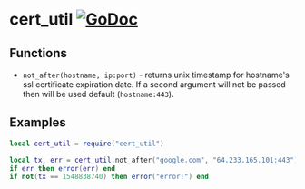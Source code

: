 # cert_util [![GoDoc](https://godoc.org/github.com/venerasf/go-lua-libs/cert_util?status.svg)](https://godoc.org/github.com/venerasf/go-lua-libs/cert_util)

## Functions

 - `not_after(hostname, ip:port)` - returns unix timestamp for hostname's ssl certificate expiration date. If a second argument will not be passed then will be used default (`hostname:443`).

## Examples

```lua
local cert_util = require("cert_util")

local tx, err = cert_util.not_after("google.com", "64.233.165.101:443")
if err then error(err) end
if not(tx == 1548838740) then error("error!") end
```
